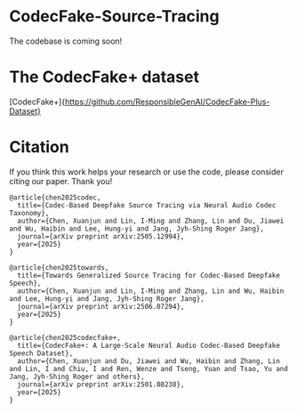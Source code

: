 # CodecFake-Source-Tracing
The codebase is coming soon!

# The CodecFake+ dataset
[CodecFake+]{https://github.com/ResponsibleGenAI/CodecFake-Plus-Dataset}

# Citation
If you think this work helps your research or use the code, please consider citing our paper. Thank you!

```
@article{chen2025codec,
  title={Codec-Based Deepfake Source Tracing via Neural Audio Codec Taxonomy},
  author={Chen, Xuanjun and Lin, I-Ming and Zhang, Lin and Du, Jiawei and Wu, Haibin and Lee, Hung-yi and Jang, Jyh-Shing Roger Jang},
  journal={arXiv preprint arXiv:2505.12994},
  year={2025}
}

@article{chen2025towards,
  title={Towards Generalized Source Tracing for Codec-Based Deepfake Speech},
  author={Chen, Xuanjun and Lin, I-Ming and Zhang, Lin and Wu, Haibin and Lee, Hung-yi and Jang, Jyh-Shing Roger Jang},
  journal={arXiv preprint arXiv:2506.07294},
  year={2025}
}

@article{chen2025codecfake+,
  title={CodecFake+: A Large-Scale Neural Audio Codec-Based Deepfake Speech Dataset},
  author={Chen, Xuanjun and Du, Jiawei and Wu, Haibin and Zhang, Lin and Lin, I and Chiu, I and Ren, Wenze and Tseng, Yuan and Tsao, Yu and Jang, Jyh-Shing Roger and others},
  journal={arXiv preprint arXiv:2501.08238},
  year={2025}
}
```
